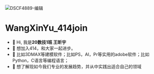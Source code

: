 ![DSCF4889-编辑](https://user-images.githubusercontent.com/90256226/132342202-4c032dcb-80ee-4b5f-bec4-3541998f8f36.jpg)
# WangXinYu_414join
- 👋 Hi, 我是**20数技1班 王昕宇**
- 👀 想加入414，和大家一起进步。
- 🌱 比如3DMAX等建模软件；比如PS，AI，Pr等实用的adobe软件；比如Python，C语言等编程语言；
- 💞️ 想了解现如今我们专业的发展趋势，并从中实践出适合自己的领域
